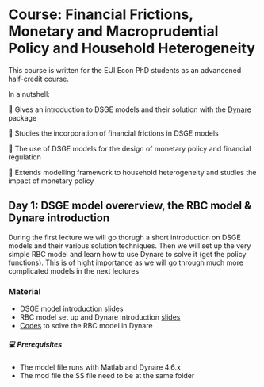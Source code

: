 # Course: Financial Frictions, Monetary and Macroprudential Policy and Household Heterogeneity

This course is written for the EUI Econ PhD students as an advancened half-credit course. 

In a nutshell:

:round_pushpin: Gives an introduction to DSGE models and their solution with the [Dynare](https://www.dynare.org) package

:round_pushpin: Studies the incorporation of financial frictions in DSGE models 

:round_pushpin: The use of DSGE models for the design of monetary policy and financial regulation

:round_pushpin: Extends modelling framework to household heterogeneity and studies the impact of monetary policy

## Day 1: DSGE model overerview, the RBC model & Dynare introduction

During the first lecture we will go thorugh a short introduction on DSGE models and their various solution techniques. 
Then we will set up the very simple RBC model and learn how to use Dynare to solve it (get the policy functions).
This is of hight importance as we will go through much more complicated models in the next lectures

### Material

- DSGE model introduction [slides](Introduction)
- RBC model set up and Dynare introduction [slides](Dynare/slides)
- [Codes](Dynare/codes) to solve the RBC model in Dynare 

##### :computer: Prerequisites 
- The model file runs with Matlab and Dynare 4.6.x
- The mod file the SS file need to be at the same folder
